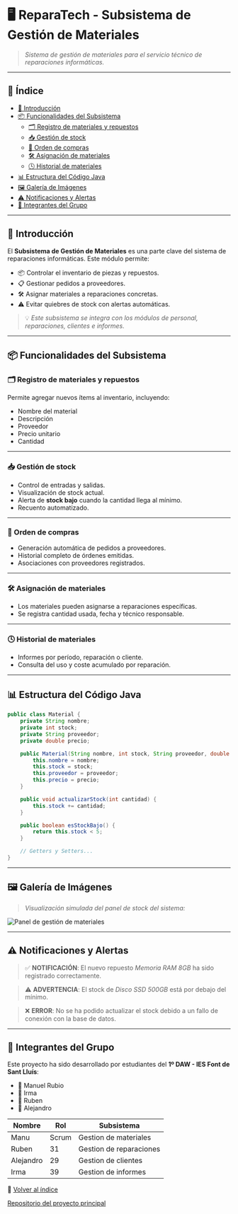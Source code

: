 
# 🖥️ ReparaTech - Subsistema de Gestión de Materiales

> _Sistema de gestión de materiales para el servicio técnico de reparaciones informáticas._

---

## 📑 Índice

- [🔧 Introducción](#-introducción)
- [📦 Funcionalidades del Subsistema](#-funcionalidades-del-subsistema)
  - [🗂️ Registro de materiales y repuestos](#️-registro-de-materiales-y-repuestos)
  - [📥 Gestión de stock](#-gestión-de-stock)
  - [🧾 Orden de compras](#-orden-de-compras)
  - [🛠️ Asignación de materiales](#️-asignación-de-materiales)
  - [🕓 Historial de materiales](#-historial-de-materiales)
- [📊 Estructura del Código Java](#-estructura-del-código-java)
- [🖼️ Galería de Imágenes](#️-galería-de-imágenes)
- [⚠️ Notificaciones y Alertas](#️-notificaciones-y-alertas)
- [👥 Integrantes del Grupo](#-integrantes-del-grupo)

---

## 🔧 Introducción

El **Subsistema de Gestión de Materiales** es una parte clave del sistema de reparaciones informáticas. Este módulo permite:

- 📦 Controlar el inventario de piezas y repuestos.
- 📋 Gestionar pedidos a proveedores.
- 🛠️ Asignar materiales a reparaciones concretas.
- ⚠️ Evitar quiebres de stock con alertas automáticas.

> 💡 _Este subsistema se integra con los módulos de personal, reparaciones, clientes e informes._

---

## 📦 Funcionalidades del Subsistema

### 🗂️ Registro de materiales y repuestos

Permite agregar nuevos ítems al inventario, incluyendo:

- Nombre del material
- Descripción
- Proveedor
- Precio unitario
- Cantidad

---

### 📥 Gestión de stock

- Control de entradas y salidas.
- Visualización de stock actual.
- Alerta de **stock bajo** cuando la cantidad llega al mínimo.
- Recuento automatizado.

---

### 🧾 Orden de compras

- Generación automática de pedidos a proveedores.
- Historial completo de órdenes emitidas.
- Asociaciones con proveedores registrados.

---

### 🛠️ Asignación de materiales

- Los materiales pueden asignarse a reparaciones específicas.
- Se registra cantidad usada, fecha y técnico responsable.

---

### 🕓 Historial de materiales

- Informes por período, reparación o cliente.
- Consulta del uso y coste acumulado por reparación.

---

## 📊 Estructura del Código Java

```java
public class Material {
    private String nombre;
    private int stock;
    private String proveedor;
    private double precio;

    public Material(String nombre, int stock, String proveedor, double precio) {
        this.nombre = nombre;
        this.stock = stock;
        this.proveedor = proveedor;
        this.precio = precio;
    }

    public void actualizarStock(int cantidad) {
        this.stock += cantidad;
    }

    public boolean esStockBajo() {
        return this.stock < 5;
    }

    // Getters y Setters...
}
```

---

## 🖼️ Galería de Imágenes

> *Visualización simulada del panel de stock del sistema:*

![Panel de gestión de materiales](https://via.placeholder.com/800x400?text=Gestión+de+Stock)

---

## ⚠️ Notificaciones y Alertas

> ✅ **NOTIFICACIÓN**: El nuevo repuesto *Memoria RAM 8GB* ha sido registrado correctamente.

> ⚠️ **ADVERTENCIA**: El stock de *Disco SSD 500GB* está por debajo del mínimo.

> ❌ **ERROR**: No se ha podido actualizar el stock debido a un fallo de conexión con la base de datos.

---

## 👥 Integrantes del Grupo

Este proyecto ha sido desarrollado por estudiantes del **1º DAW - IES Font de Sant Lluís**:

- 👤 Manuel Rubio
- 👤 Irma
- 👤 Ruben
- 👤 Alejandro

| Nombre     | Rol | Subsistema     |
|------------|------|------------|
| Manu   | Scrum   | Gestion de materiales     |
| Ruben      | 31   | Gestion de reparaciones  |
| Alejandro       | 29   | Gestion de clientes   |
| Irma      | 39   | Gestion de informes   |




🔗 [Volver al índice](#📑-índice)


[Repositorio del proyecto principal](https://github.com/RubenSanchezAng/Reparacion-de-ordenadores "Repositorio del proyecyo principal")


